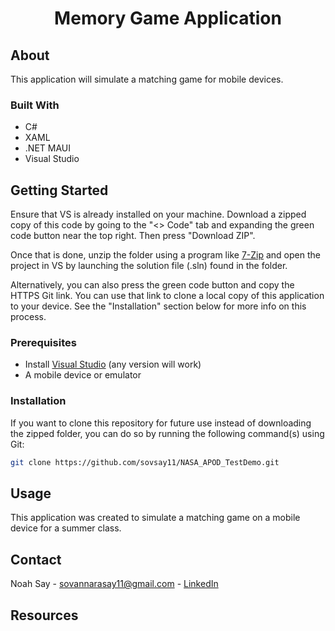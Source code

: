 <h1 align="center">Memory Game Application</h1>

<!--About The Project-->
## About
This application will simulate a matching game for mobile devices.

### Built With
<ul>
  <li>C#</li>
  <li>XAML</li>
  <li>.NET MAUI</li>
  <li>Visual Studio</li>
</ul>

## Getting Started
Ensure that VS is already installed on your machine. Download a zipped copy of this code by going to the "<> Code" tab and expanding the green code button near the top right. Then press "Download ZIP".

Once that is done, unzip the folder using a program like <a href="https://www.7-zip.org/">7-Zip</a> and open the project in VS by launching the solution file (.sln) found in the folder.

Alternatively, you can also press the green code button and copy the HTTPS Git link. You can use that link to clone a local copy of this application to your device. See the "Installation" section below for more info on this process.

### Prerequisites
<ul>
  <li>
    Install <a href="https://visualstudio.microsoft.com/downloads/">Visual Studio<a> (any version will work)
  </li>
    <li>
    A mobile device or emulator
  </li>
</ul>

### Installation
If you want to clone this repository for future use instead of downloading the zipped folder, you can do so by running the following command(s) using Git:

```sh
git clone https://github.com/sovsay11/NASA_APOD_TestDemo.git
```
    

## Usage
This application was created to simulate a matching game on a mobile device for a summer class.


## Contact
Noah Say - sovannarasay11@gmail.com - <a href="https://www.linkedin.com/in/noah-say-0b6210187/">LinkedIn</a>

## Resources
